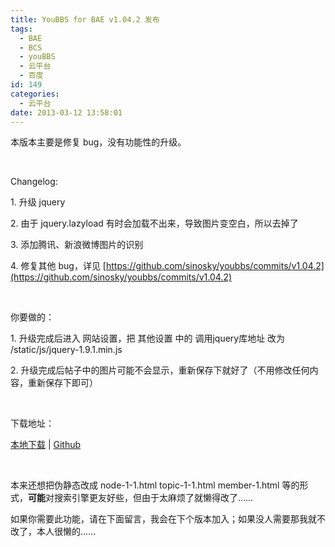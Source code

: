 ```yaml
---
title: YouBBS for BAE v1.04.2 发布
tags:
  - BAE
  - BCS
  - youBBS
  - 云平台
  - 百度
id: 149
categories:
  - 云平台
date: 2013-03-12 13:58:01
---
```


本版本主要是修复 bug，没有功能性的升级。

&nbsp;

Changelog:

1\. 升级  jquery

2\. 由于 jquery.lazyload 有时会加载不出来，导致图片变空白，所以去掉了

3\. 添加腾讯、新浪微博图片的识别

4\. 修复其他 bug，详见 [https://github.com/sinosky/youbbs/commits/v1.04.2](https://github.com/sinosky/youbbs/commits/v1.04.2)

&nbsp;

你要做的：

1\. 升级完成后进入 网站设置，把 其他设置 中的  调用jquery库地址 改为 /static/js/jquery-1.9.1.min.js

2\. 升级完成后帖子中的图片可能不会显示，重新保存下就好了（不用修改任何内容，重新保存下即可）

&nbsp;

下载地址：

[本地下载](http://bcs.duapp.com/sinosky-drive/2013/03/12/ff07687b6a09ebaa5fb0323eb5d084d7.zip) | [Github](https://github.com/sinosky/youbbs/archive/v1.04.2.zip)

&nbsp;

本来还想把伪静态改成 node-1-1.html  topic-1-1.html member-1.html 等的形式，**可能**对搜索引擎更友好些，但由于太麻烦了就懒得改了……

如果你需要此功能，请在下面留言，我会在下个版本加入；如果没人需要那我就不改了，本人很懒的……